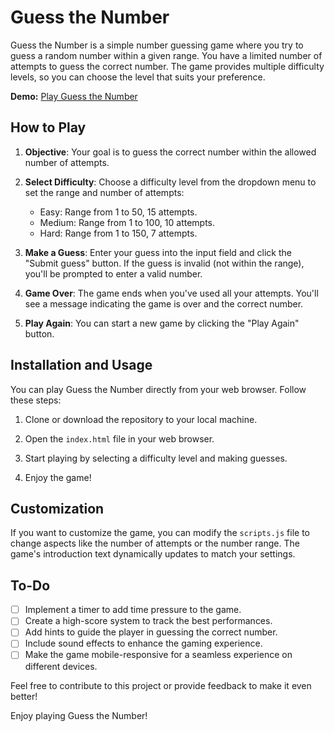 # Guess the Number

Guess the Number is a simple number guessing game where you try to guess a random number within a given range. You have a limited number of attempts to guess the correct number. The game provides multiple difficulty levels, so you can choose the level that suits your preference.

**Demo:** [Play Guess the Number](https://ars-guess-the-number.w3spaces.com/)

## How to Play

1. **Objective**: Your goal is to guess the correct number within the allowed number of attempts.

2. **Select Difficulty**: Choose a difficulty level from the dropdown menu to set the range and number of attempts:
    - Easy: Range from 1 to 50, 15 attempts.
    - Medium: Range from 1 to 100, 10 attempts.
    - Hard: Range from 1 to 150, 7 attempts.

3. **Make a Guess**: Enter your guess into the input field and click the "Submit guess" button. If the guess is invalid (not within the range), you'll be prompted to enter a valid number.

4. **Game Over**: The game ends when you've used all your attempts. You'll see a message indicating the game is over and the correct number.

5. **Play Again**: You can start a new game by clicking the "Play Again" button.

## Installation and Usage

You can play Guess the Number directly from your web browser. Follow these steps:

1. Clone or download the repository to your local machine.

2. Open the `index.html` file in your web browser.

3. Start playing by selecting a difficulty level and making guesses.

4. Enjoy the game!

## Customization

If you want to customize the game, you can modify the `scripts.js` file to change aspects like the number of attempts or the number range. The game's introduction text dynamically updates to match your settings.

## To-Do
- [ ] Implement a timer to add time pressure to the game.
- [ ] Create a high-score system to track the best performances.
- [ ] Add hints to guide the player in guessing the correct number.
- [ ] Include sound effects to enhance the gaming experience.
- [ ] Make the game mobile-responsive for a seamless experience on different devices.

Feel free to contribute to this project or provide feedback to make it even better!

Enjoy playing Guess the Number!